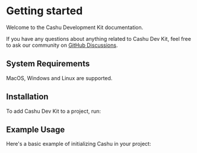 # Getting started

Welcome to the Cashu Development Kit documentation.

If you have any questions about anything related to Cashu Dev Kit, feel free to ask our community on [GitHub Discussions](https://github.com/thesimplekid/cashudevkit.org/discussions). 

## System Requirements

MacOS, Windows and Linux are supported.

## Installation

To add Cashu Dev Kit to a project, run:

<CodeSwitcher :languages="{rust:'Rust', javascript:'JavaScript', python:'Python'}">
  <template v-slot:rust>
 
  ```toml
    # Add the following dependencies to your cargo.toml and replace {VERSION} with the version number you want to use.

    [dependencies]
    cashu = { version = {VERSION} }
  ```
  </template>
  
  <template v-slot:javascript>
 
  ```bash
    # Using npm
    npm install cashu

    # Using yarn
    yarn add cashu
  ```
  </template>
  
  <template v-slot:python>
 
  ```bash
    # Using pip
    pip install cashu
  ```
  </template>
</CodeSwitcher>

## Example Usage

Here's a basic example of initializing Cashu in your project:

<CodeSwitcher :languages="{rust:'Rust', javascript:'JavaScript', python:'Python'}">
  <template v-slot:rust>

  ```rust
  use cashu::mint::MintClient;
  use cashu::wallet::Wallet;
  
  // Connect to a Cashu mint
  let mint_url = "https://example-mint.com";
  let mint_client = MintClient::new(mint_url);
  
  // Create a new wallet
  let wallet = Wallet::new(mint_client);
  ```

  </template>
  
  <template v-slot:javascript>

  ```javascript
  import { MintClient, Wallet } from 'cashu';
  
  // Connect to a Cashu mint
  const mintUrl = 'https://example-mint.com';
  const mintClient = new MintClient(mintUrl);
  
  // Create a new wallet
  const wallet = new Wallet(mintClient);
  ```

  </template>
  
  <template v-slot:python>

  ```python
  from cashu import MintClient, Wallet
  
  # Connect to a Cashu mint
  mint_url = 'https://example-mint.com'
  mint_client = MintClient(mint_url)
  
  # Create a new wallet
  wallet = Wallet(mint_client)
  ```

  </template>
</CodeSwitcher>